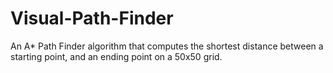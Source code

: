 # Visual-Path-Finder
An A* Path Finder algorithm that computes the shortest distance between a starting point, and an ending point on a 50x50 grid.
